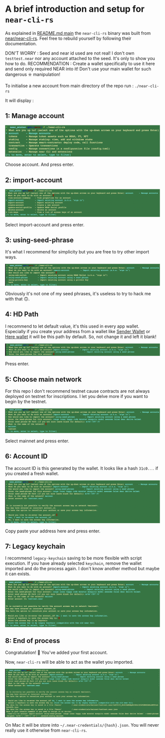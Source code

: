 # A brief introduction and setup for `near-cli-rs`

As explained in [README.md main](../README.md) the `near-cli-rs` binary was built from [near/near-cli-rs](https://github.com/near/near-cli-rs).
Feel free to rebuild yourself by following their documentation. 

DON'T WORRY : Seed and near id used are not real! I don't own `testtest.near` nor any account attached to the seed. It's only to show you how to do. 
RECOMMENDATION : Create a wallet specifically to use it here and send only required NEAR into it! Don't use your main wallet for such dangerous ☣️  manipulation!

To initialise a new account from main directory of the repo run : 
`./near-cli-rs`

It will display :

## 1: Manage account 

<img src="./assets/near-cli-rs_1.png" alt="near-cli-rs step 1">

Choose account. And press enter.

## 2: import-account 

<img src="./assets/near-cli-rs_2.png" alt="near-cli-rs step 2">
 
Select import-account and press enter.

## 3: using-seed-phrase

It's what I recommend for simplicity but you are free to try other import ways. 

<img src="./assets/near-cli-rs_3.png" alt="near-cli-rs step 3">

Obviously it's not one of my seed phrases, it's useless to try to hack me with that 🙃.

## 4: HD Path

I recommend to let default value, it's this used in every app wallet. Especially if you create your address from a wallet like [Sender Wallet](https://senderwallet.io/) or [Here wallet](https://www.herewallet.app/) it will be this path by default. So, not change it and left it blank!

<img src="./assets/near-cli-rs_4.png" alt="near-cli-rs step 4"> 

Press enter.

## 5: Choose main network

For this repo I don't recommend testnet cause contracts are not always deployed on testnet for inscriptions. I let you delve more if you want to begin by the testnet.

<img src="./assets/near-cli-rs_5.png" alt="near-cli-rs step 5">

Select mainnet and press enter.

## 6: Account ID

The account ID is this generated by the wallet. It looks like a hash `31c0...` if you created a fresh wallet.

<img src="./assets/near-cli-rs_6.png" alt="near-cli-rs step 6">

Copy paste your address here and press enter.

## 7: Legacy keychain

I recommend `legacy-keychain` saving to be more flexible with script execution. If you have already selected `keychain`, remove the wallet imported and do the process again. I don't know another method but maybe it can exists.

<img src="./assets/near-cli-rs_7.png" alt="near-cli-rs step 7">



## 8: End of process

Congratulation! 🎉 You've added your first account. 

Now, `near-cli-rs` will be able to act as the wallet you imported. 

 <img src="./assets/near-cli-rs_8.png" alt="near-cli-rs step 8">

On Mac it will be store into `~/.near-credentials/{hash}.json`. You will never really use it otherwise from `near-cli-rs`. 

